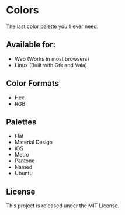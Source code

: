 # Colors
The last color palette you'll ever need.

## Available for:
* Web (Works in most browsers)
* Linux (Built with Gtk and Vala)


## Color Formats
* Hex
* RGB

## Palettes
* Flat
* Material Design
* iOS 
* Metro
* Pantone
* Named
* Ubuntu

## License
This project is released under the MIT License.